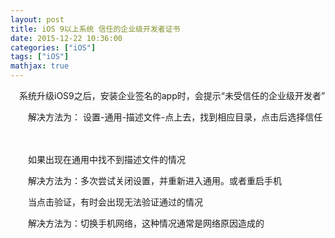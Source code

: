 ```yaml
---
layout: post
title: iOS 9以上系统 信任的企业级开发者证书
date: 2015-12-22 10:36:00
categories: ["iOS"]
tags: ["iOS"]
mathjax: true
---
```



　系统升级iOS9之后，安装企业签名的app时，会提示“未受信任的企业级开发者”

　　解决方法为： 设置-通用-描述文件-点上去，找到相应目录，点击后选择信任

　　

　　如果出现在通用中找不到描述文件的情况

　　解决方法为：多次尝试关闭设置，并重新进入通用。或者重启手机

 

　　当点击验证，有时会出现无法验证通过的情况

　　解决方法为：切换手机网络，这种情况通常是网络原因造成的